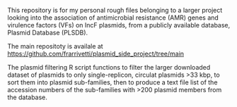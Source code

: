 This repository is for my personal rough files belonging to a larger project looking into the association of antimicrobial resistance (AMR) genes and virulence factors (VFs) on IncF plasmids, from a publicly available database, Plasmid Database (PLSDB). 


The main repositoty is availale at https://github.com/frarrivetti/plasmid_side_project/tree/main

The plasmid filtering R script functions to filter the larger downloaded dataset of plasmids to only single-replicon, circulat plasmids >33 kbp, to sort them into plasmid sub-families, then to produce a text file list of the accession numbers of the sub-families with >200 plasmid members from the database. 

